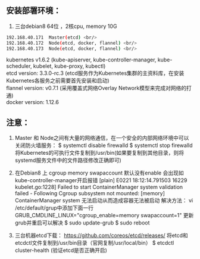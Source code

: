 ## 安装部署环境：
1. 三台debian8 64位 ，2核cpu, memory 10G <br/>
```bash
192.168.40.171  Master(etcd) <br/>
192.168.40.172  Node(etcd, docker, flannel) <br/>
192.168.40.173  Node(etcd, docker, flannel) <br/>
```
kubernetes v1.6.2 (kube-apiserver, kube-controller-manager, kube-scheduler, kubelet, kube-proxy, kubectl) <br/>
etcd version: 3.3.0-rc.3 (etcd服务作为Kubernetes集群的主资料库，在安装Kubernetes各服务之前需要首先安装和启动) <br/>
flannel version: v0.7.1 (采用覆盖式网络Overlay Network模型来完成对网络的打通) <br/>
docker version: 1.12.6 <br/>

## 注意：
1. Master 和 Node之间有大量的网络通信，在一个安全的内部网络环境中可以关闭防火墙服务：
$ systemctl disable firewalld
$ systemctl stop firewalld
将Kubernetes的可执行文件复制到/usr/bin(如果要复制到其他目录，则将systemd服务文件中的文件路径修改正确即可)

2. 在Debian8 上 cgroup memory swapaccount 默认没有enable
会出现如
kube-controller-manager开启报错
[plain]  E0221 18:12:14.791503   16229 kubelet.go:1228] Failed to start ContainerManager system validation failed - Following Cgroup subsystem not mounted: [memory]  
ContainerManager system 无法启动从而造成容器无法被启动
解决方法：
vi /etc/default/grup中添加下面一行
GRUB_CMDLINE_LINUX="cgroup_enable=memory swapaccount=1" 
更新grub并重启可以解决
$ sudo update-grub
$ sudo reboot

3. 三台机器etcd下载：
https://github.com/coreos/etcd/releases/
将etcd和etcdctl文件复制到/usr/bin目录（官网复制/usr/local/bin）
$ etcdctl cluster-health (验证etcd是否正确开启)
